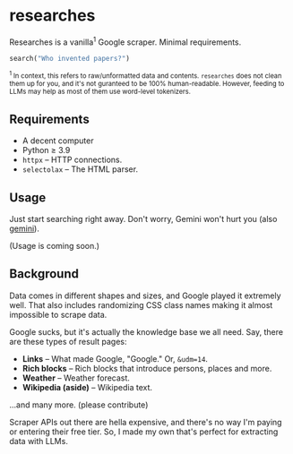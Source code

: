 # researches
Researches is a vanilla<sup>1</sup> Google scraper. Minimal requirements.

```python
search("Who invented papers?")
```

<sub><sup>1</sup> In context, this refers to raw/unformatted data and contents. `researches` does not clean them up for you, and it's not guranteed to be 100% human-readable. However, feeding to LLMs may help as most of them use word-level tokenizers.</sub>

## Requirements
- A decent computer
- Python ≥ 3.9
- `httpx` – HTTP connections.
- `selectolax` – The HTML parser.

## Usage
Just start searching right away. Don't worry, Gemini won't hurt you (also [gemini](https://preview.redd.it/l-gemini-lmao-v0-6a6q0pl4ac2d1.png?auto=webp&s=31cd6b33329d895501d727e6346153bc2a3ea1d6)).

(Usage is coming soon.)

## Background
Data comes in different shapes and sizes, and Google played it extremely well. That also includes randomizing CSS class names making it almost impossible to scrape data.

Google sucks, but it's actually the knowledge base we all need. Say, there are these types of result pages:
- **Links** – What made Google, "Google." Or, `&udm=14`.
- **Rich blocks** – Rich blocks that introduce persons, places and more.
- **Weather** – Weather forecast.
- **Wikipedia (aside)** – Wikipedia text.

...and many more. (please contribute)

Scraper APIs out there are hella expensive, and there's no way I'm paying or entering their free tier. So, I made my own that's perfect for extracting data with LLMs.
